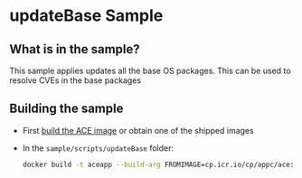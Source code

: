 # updateBase Sample

## What is in the sample?

This sample applies updates all the base OS packages. This can be used to resolve CVEs in the base packages

## Building the sample

- First [build the ACE image](../README.md#Building-a-container-image) or obtain one of the shipped images
- In the `sample/scripts/updateBase` folder:

    ```bash
    docker build -t aceapp --build-arg FROMIMAGE=cp.icr.io/cp/appc/ace:12.0.4.0-r1 --file Dockerfile .
    ```
